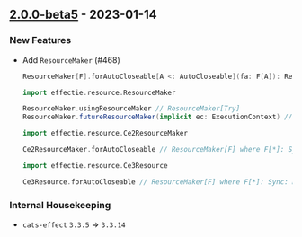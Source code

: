 ## [2.0.0-beta5](https://github.com/Kevin-Lee/effectie/issues?q=is%3Aissue+is%3Aclosed+milestone%3Av2-m1+closed%3A2022-12-26..2023-01-14) - 2023-01-14

### New Features
* Add `ResourceMaker` (#468)
  ```scala
  ResourceMaker[F].forAutoCloseable[A <: AutoCloseable](fa: F[A]): ReleasableResource[F, A]
  ```
  ```scala
  import effectie.resource.ResourceMaker
  
  ResourceMaker.usingResourceMaker // ResourceMaker[Try]
  ResourceMaker.futureResourceMaker(implicit ec: ExecutionContext) // ResourceMaker[Future]
  ```

  ```scala
  import effectie.resource.Ce2ResourceMaker
  
  Ce2ResourceMaker.forAutoCloseable // ResourceMaker[F] where F[*]: Sync: BracketThrow
  ```

  ```scala
  import effectie.resource.Ce3Resource
  
  Ce3Resource.forAutoCloseable // ResourceMaker[F] where F[*]: Sync: MonadCancelThrow
  ```

### Internal Housekeeping
* `cats-effect` `3.3.5` => `3.3.14`
